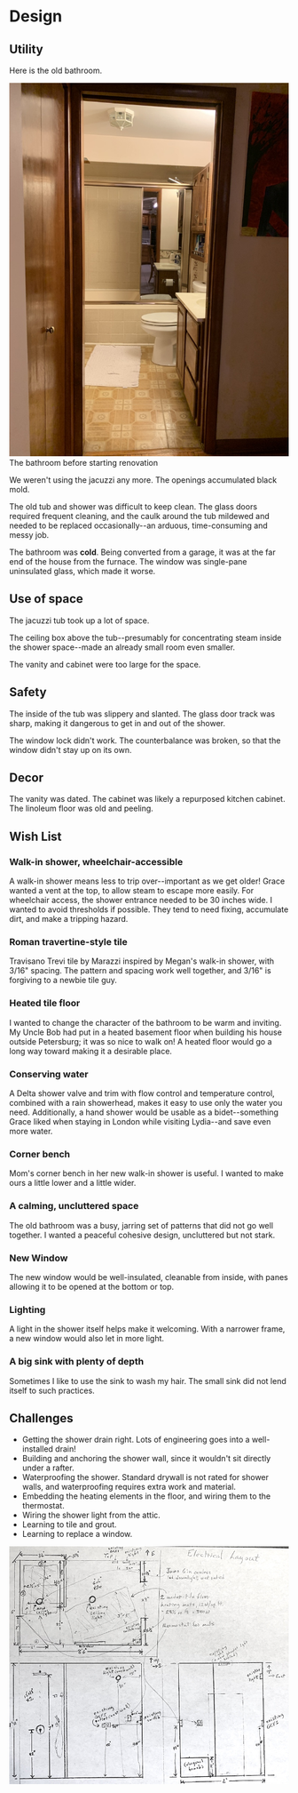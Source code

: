 # Design

## Utility

Here is the old bathroom.

![](images/IMG_3836.jpg "Jan 9") <br><span class="caption">The bathroom before starting renovation</span>

We weren't using the jacuzzi any more.  The openings accumulated black mold.

The old tub and shower was difficult to keep clean. The glass doors required frequent cleaning, and the caulk around the tub mildewed and needed to be replaced occasionally--an arduous, time-consuming and messy job. 

The bathroom was **cold**.  Being converted from a garage, it was at the far end of the house from the furnace.  The window was single-pane uninsulated glass, which made it worse.

## Use of space

The jacuzzi tub took up a lot of space. 

The ceiling box above the tub--presumably for concentrating steam inside the shower space--made an already small room even smaller.

The vanity and cabinet were too large for the space.

## Safety
The inside of the tub was slippery and slanted.  The glass door track was sharp, making it dangerous to get in and out of the shower.

The window lock didn't work.  The counterbalance was broken, so that the window didn't stay up on its own.

## Decor

The vanity was dated.  The cabinet was likely a repurposed kitchen cabinet.  The linoleum floor was old and peeling.

## Wish List

### Walk-in shower, wheelchair-accessible
A walk-in shower means less to trip over--important as we get older!  Grace wanted a vent at the top, to allow steam to escape more easily.  For wheelchair access, the shower entrance needed to be 30 inches wide.  I wanted to avoid thresholds if possible.  They tend to need fixing, accumulate dirt, and make a tripping hazard.

### Roman travertine-style tile
Travisano Trevi tile by Marazzi inspired by Megan's walk-in shower, with 3/16" spacing.  The pattern and spacing work well together, and 3/16" is forgiving to a newbie tile guy.

### Heated tile floor
I wanted to change the character of the bathroom to be warm and inviting.  My Uncle Bob had put in a heated basement floor when building his house outside Petersburg; it was so nice to walk on!  A heated floor would go a long way toward making it a desirable place.

### Conserving water
A Delta shower valve and trim with flow control and temperature control, combined with a rain showerhead, makes it easy to use only the water you need.  Additionally, a hand shower would be usable as a bidet--something Grace liked when staying in London while visiting Lydia--and save even more water.

### Corner bench
Mom's corner bench in her new walk-in shower is useful. I wanted to make ours a little lower and a little wider.

### A calming, uncluttered space
The old bathroom was a busy, jarring set of patterns that did not go well together.  I wanted a peaceful cohesive design, uncluttered but not stark.

### New Window
The new window would be well-insulated, cleanable from inside, with panes allowing it to be opened at the bottom or top.

### Lighting
A light in the shower itself helps make it welcoming.  With a narrower frame, a new window would also let in more light.

### A big sink with plenty of depth
Sometimes I like to use the sink to wash my hair.  The small sink did not lend itself to such practices.

## Challenges
- Getting the shower drain right.  Lots of engineering goes into a well-installed drain!
- Building and anchoring the shower wall, since it wouldn't sit directly under a rafter.
- Waterproofing the shower.  Standard drywall is not rated for shower walls, and waterproofing requires extra work and material.
- Embedding the heating elements in the floor, and wiring them to the thermostat.
- Wiring the shower light from the attic.
- Learning to tile and grout.
- Learning to replace a window.

<img src="images/IMG_3967.jpg">
